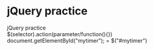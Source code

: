 # jQuery practice
jQuery practice<br>
$(selector).action(parameter/function(){})<br>
document.getElementById("mytimer"); = $("#mytimer")<br>

